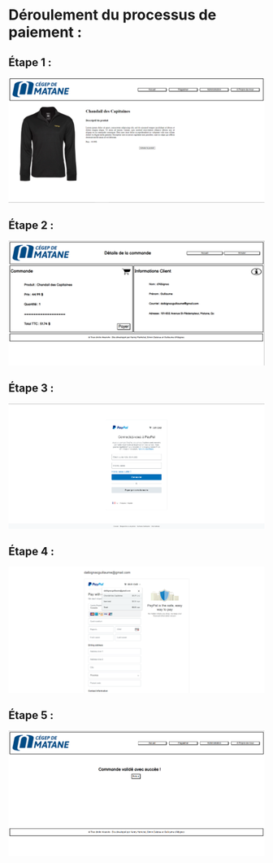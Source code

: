 # Déroulement du processus de paiement :
## Étape 1 :
![](https://github.com/cegepmatane/projet-web-2021-GuiKenSim/blob/master/poc/poc_paiement/CAPTURES%20ECRAN/Paiement%201.PNG)
## Étape 2 :
![](https://github.com/cegepmatane/projet-web-2021-GuiKenSim/blob/master/poc/poc_paiement/CAPTURES%20ECRAN/Paiement%202.PNG)
## Étape 3 :
![](https://github.com/cegepmatane/projet-web-2021-GuiKenSim/blob/master/poc/poc_paiement/CAPTURES%20ECRAN/Paiement%203.PNG)
## Étape 4 :
![](https://github.com/cegepmatane/projet-web-2021-GuiKenSim/blob/master/poc/poc_paiement/CAPTURES%20ECRAN/Paiement%204.PNG)
## Étape 5 :
![](https://github.com/cegepmatane/projet-web-2021-GuiKenSim/blob/master/poc/poc_paiement/CAPTURES%20ECRAN/Paiement%205.PNG)
